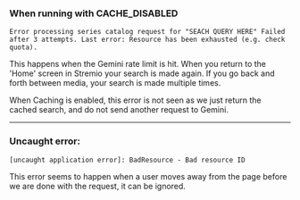 ### When running with CACHE_DISABLED

``` shell
Error processing series catalog request for "SEACH QUERY HERE" Failed after 3 attempts. Last error: Resource has been exhausted (e.g. check quota).
```

This happens when the Gemini rate limit is hit. When you return to the 'Home' screen in Stremio your search is made again.
If you go back and forth between media, your search is made multiple times.

When Caching is enabled, this error is not seen as we just return the cached search, and do not send another request to Gemini.

---

### Uncaught error:
``` shell
[uncaught application error]: BadResource - Bad resource ID
```

This error seems to happen when a user moves away from the page before we are done with the request, it can be ignored.